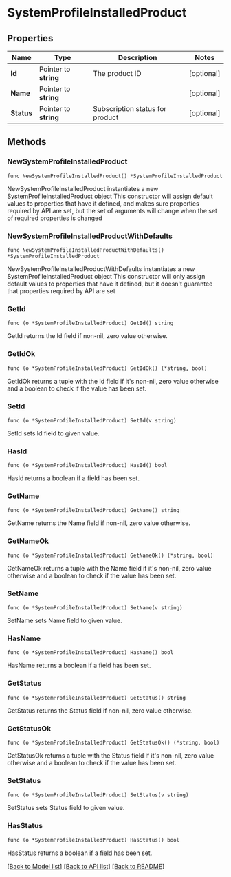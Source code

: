 # SystemProfileInstalledProduct

## Properties

Name | Type | Description | Notes
------------ | ------------- | ------------- | -------------
**Id** | Pointer to **string** | The product ID | [optional] 
**Name** | Pointer to **string** |  | [optional] 
**Status** | Pointer to **string** | Subscription status for product | [optional] 

## Methods

### NewSystemProfileInstalledProduct

`func NewSystemProfileInstalledProduct() *SystemProfileInstalledProduct`

NewSystemProfileInstalledProduct instantiates a new SystemProfileInstalledProduct object
This constructor will assign default values to properties that have it defined,
and makes sure properties required by API are set, but the set of arguments
will change when the set of required properties is changed

### NewSystemProfileInstalledProductWithDefaults

`func NewSystemProfileInstalledProductWithDefaults() *SystemProfileInstalledProduct`

NewSystemProfileInstalledProductWithDefaults instantiates a new SystemProfileInstalledProduct object
This constructor will only assign default values to properties that have it defined,
but it doesn't guarantee that properties required by API are set

### GetId

`func (o *SystemProfileInstalledProduct) GetId() string`

GetId returns the Id field if non-nil, zero value otherwise.

### GetIdOk

`func (o *SystemProfileInstalledProduct) GetIdOk() (*string, bool)`

GetIdOk returns a tuple with the Id field if it's non-nil, zero value otherwise
and a boolean to check if the value has been set.

### SetId

`func (o *SystemProfileInstalledProduct) SetId(v string)`

SetId sets Id field to given value.

### HasId

`func (o *SystemProfileInstalledProduct) HasId() bool`

HasId returns a boolean if a field has been set.

### GetName

`func (o *SystemProfileInstalledProduct) GetName() string`

GetName returns the Name field if non-nil, zero value otherwise.

### GetNameOk

`func (o *SystemProfileInstalledProduct) GetNameOk() (*string, bool)`

GetNameOk returns a tuple with the Name field if it's non-nil, zero value otherwise
and a boolean to check if the value has been set.

### SetName

`func (o *SystemProfileInstalledProduct) SetName(v string)`

SetName sets Name field to given value.

### HasName

`func (o *SystemProfileInstalledProduct) HasName() bool`

HasName returns a boolean if a field has been set.

### GetStatus

`func (o *SystemProfileInstalledProduct) GetStatus() string`

GetStatus returns the Status field if non-nil, zero value otherwise.

### GetStatusOk

`func (o *SystemProfileInstalledProduct) GetStatusOk() (*string, bool)`

GetStatusOk returns a tuple with the Status field if it's non-nil, zero value otherwise
and a boolean to check if the value has been set.

### SetStatus

`func (o *SystemProfileInstalledProduct) SetStatus(v string)`

SetStatus sets Status field to given value.

### HasStatus

`func (o *SystemProfileInstalledProduct) HasStatus() bool`

HasStatus returns a boolean if a field has been set.


[[Back to Model list]](../README.md#documentation-for-models) [[Back to API list]](../README.md#documentation-for-api-endpoints) [[Back to README]](../README.md)


